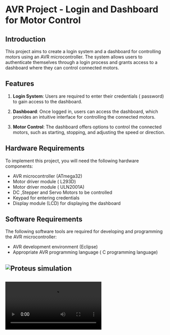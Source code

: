 # AVR Project - Login and Dashboard for Motor Control

## Introduction

This project aims to create a login system and a dashboard for controlling motors using an AVR microcontroller. The system allows users to authenticate themselves through a login process and grants access to a dashboard where they can control connected motors.

## Features

1. **Login System**: Users are required to enter their credentials ( password) to gain access to the dashboard.

2. **Dashboard**: Once logged in, users can access the dashboard, which provides an intuitive interface for controlling the connected motors.

3. **Motor Control**: The dashboard offers options to control the connected motors, such as starting, stopping, and adjusting the speed or direction.

## Hardware Requirements

To implement this project, you will need the following hardware components:

- AVR microcontroller (ATmega32)
- Motor driver module ( L293D)
- Motor driver module ( ULN2001A)
- DC ,Stepper and Servo Motors to be controlled
- Keypad  for entering credentials
- Display module (LCD) for displaying the dashboard

## Software Requirements

The following software tools are required for developing and programming the AVR microcontroller:
- AVR development environment (Eclipse)
- Appropriate AVR programming language ( C programming language)

## ![Proteus simulation](video/project1.jpg)

## ![simulation video](https://github.com/Emanabdelhamid241/AVR-Projects/blob/main/Login%20System%20With%20Dashboard%20Motors/video/deahboardmotorvideo.mp4)

